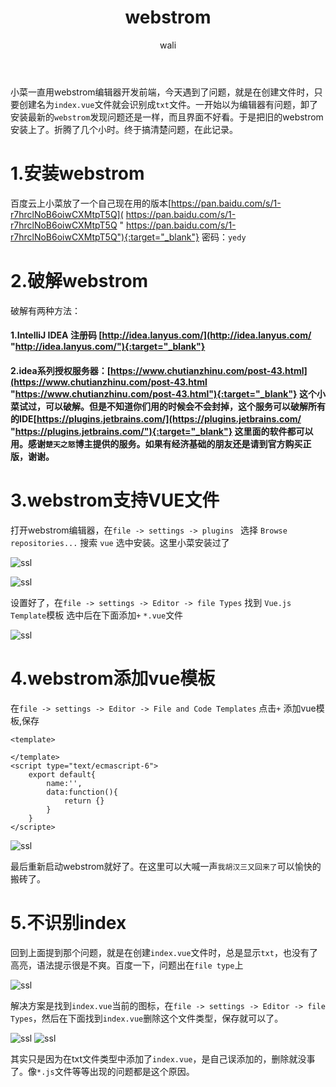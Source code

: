 ﻿---
layout: post
title: webstrom 
tagline: webstrom下面识别VUE文件
category: vue      #分类
author: wali    #作者
tag: vue     #标签
ghurl:        #github url
ghurl_zip:   #github zip下载

post_nav: ["1.安装webstrom","2.破解webstrom","3.webstrom支持VUE文件","4.webstrom添加vue模板","5.不识别index"]
---

小菜一直用webstrom编辑器开发前端，今天遇到了问题，就是在创建文件时，只要创建名为`index.vue`文件就会识别成`txt`文件。一开始以为编辑器有问题，卸了安装最新的`webstrom`发现问题还是一样，而且界面不好看。于是把旧的webstrom安装上了。折腾了几个小时。终于搞清楚问题，在此记录。

# 1.安装webstrom

百度云上小菜放了一个自己现在用的版本[https://pan.baidu.com/s/1-r7hrclNoB6oiwCXMtpT5Q]( https://pan.baidu.com/s/1-r7hrclNoB6oiwCXMtpT5Q " https://pan.baidu.com/s/1-r7hrclNoB6oiwCXMtpT5Q"){:target="_blank"} 密码：`yedy`


# 2.破解webstrom

破解有两种方法：

#### 1.IntelliJ IDEA 注册码 [http://idea.lanyus.com/](http://idea.lanyus.com/ "http://idea.lanyus.com/"){:target="_blank"} 

#### 2.idea系列授权服务器：[https://www.chutianzhinu.com/post-43.html](https://www.chutianzhinu.com/post-43.html "https://www.chutianzhinu.com/post-43.html"){:target="_blank"} 这个小菜试过，可以破解。但是不知道你们用的时候会不会封掉，这个服务可以破解所有的IDE[https://plugins.jetbrains.com/](https://plugins.jetbrains.com/ "https://plugins.jetbrains.com/"){:target="_blank"} 这里面的软件都可以用。感谢`楚天之怒`博主提供的服务。如果有经济基础的朋友还是请到官方购买正版，谢谢。


# 3.webstrom支持VUE文件

打开webstrom编辑器，在`file -> settings -> plugins ` 选择 `Browse repositories...` 搜索 `vue` 选中安装。这里小菜安装过了

![ssl](http://p4mxf46uj.bkt.clouddn.com/vue/vue_01.jpg)

![ssl](http://p4mxf46uj.bkt.clouddn.com/vue/vue_02.jpg)

设置好了，在`file -> settings -> Editor -> file Types` 找到 `Vue.js Template`模板 选中后在下面添加`+` `*.vue`文件

![ssl](http://p4mxf46uj.bkt.clouddn.com/vue/vue_03.jpg)

# 4.webstrom添加vue模板

在`file -> settings -> Editor -> File and Code Templates` 点击`+` 添加vue模板,保存

```javascipt
<template>
    
</template>
<script type="text/ecmascript-6">
    export default{
        name:'',
        data:function(){
            return {}
        }
    }
</scripte>
```

![ssl](http://p4mxf46uj.bkt.clouddn.com/vue/vue_04.jpg)

最后重新启动webstrom就好了。在这里可以大喊一声`我胡汉三又回来了`可以愉快的搬砖了。

# 5.不识别index

回到上面提到那个问题，就是在创建`index.vue`文件时，总是显示`txt`，也没有了高亮，语法提示很是不爽。百度一下，问题出在`file type`上

![ssl](http://p4mxf46uj.bkt.clouddn.com/vue/vue_05.jpg)

解决方案是找到`index.vue`当前的图标，在`file -> settings -> Editor -> file Types`，然后在下面找到`index.vue`删除这个文件类型，保存就可以了。

![ssl](http://p4mxf46uj.bkt.clouddn.com/vue/vue_06.jpg)
![ssl](http://p4mxf46uj.bkt.clouddn.com/vue/vue_07.jpg)

其实只是因为在txt文件类型中添加了`index.vue`，是自己误添加的，删除就没事了。像`*.js`文件等等出现的问题都是这个原因。














